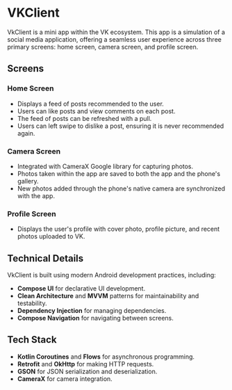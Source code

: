 # VKClient

VkClient is a mini app within the VK ecosystem. This app is a simulation of a social media application, offering a seamless user experience across three primary screens: home screen, camera screen, and profile screen.

## Screens

### Home Screen
- Displays a feed of posts recommended to the user.
- Users can like posts and view comments on each post.
- The feed of posts can be refreshed with a pull.
- Users can left swipe to dislike a post, ensuring it is never recommended again.

### Camera Screen
- Integrated with CameraX Google library for capturing photos.
- Photos taken within the app are saved to both the app and the phone's gallery.
- New photos added through the phone's native camera are synchronized with the app.

### Profile Screen
- Displays the user's profile with cover photo, profile picture, and recent photos uploaded to VK.

## Technical Details

VkClient is built using modern Android development practices, including:
- **Compose UI** for declarative UI development.
- **Clean Architecture** and **MVVM** patterns for maintainability and testability.
- **Dependency Injection** for managing dependencies.
- **Compose Navigation** for navigating between screens.

## Tech Stack

- **Kotlin Coroutines** and **Flows** for asynchronous programming.
- **Retrofit** and **OkHttp** for making HTTP requests.
- **GSON** for JSON serialization and deserialization.
- **CameraX** for camera integration.
